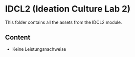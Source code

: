 # IDCL2 (Ideation Culture Lab 2)
This folder contains all the assets from the IDCL2 module.

## Content
* Keine Leistungsnachweise
